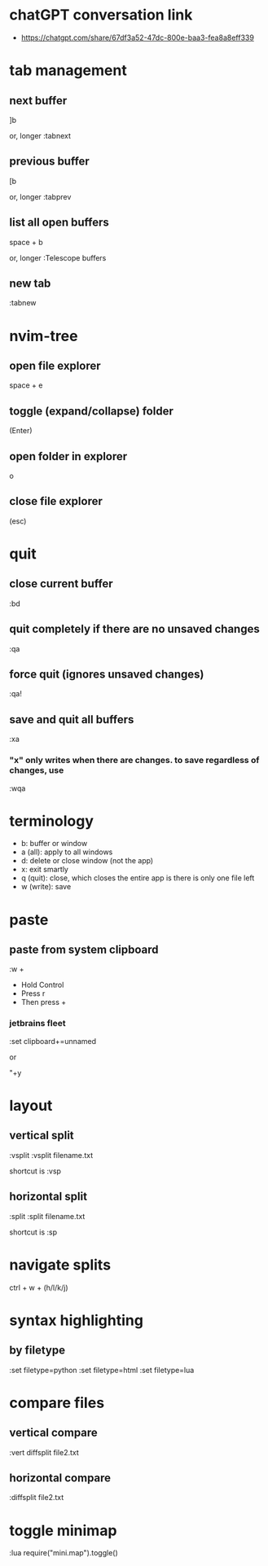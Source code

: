 # chatGPT conversation link 

- https://chatgpt.com/share/67df3a52-47dc-800e-baa3-fea8a8eff339

# tab management

## next buffer

]b 

or, longer
:tabnext

## previous buffer

[b

or, longer
:tabprev

## list all open buffers 

space + b

or, longer
:Telescope buffers

## new tab

:tabnew

# nvim-tree

## open file explorer 

space + e 

## toggle (expand/collapse) folder

(Enter)

## open folder in explorer

o

## close file explorer

(esc)

# quit

## close current buffer

:bd

## quit completely if there are no unsaved changes

:qa

## force quit (ignores unsaved changes)

:qa!

## save and quit all buffers

:xa

### "x" only writes when there are changes. to save regardless of changes, use

:wqa

# terminology

- b: buffer or window
- a (all): apply to all windows
- d: delete or close window (not the app)
- x: exit smartly
- q (quit): close, which closes the entire app is there is only one file left
- w (write): save

# paste

## paste from system clipboard

:w <C-r>+

- Hold Control
- Press r
- Then press +

### jetbrains fleet

:set clipboard+=unnamed

or

"+y

# layout

## vertical split

:vsplit
:vsplit filename.txt

shortcut is :vsp

## horizontal split

:split
:split filename.txt

shortcut is :sp

# navigate splits

ctrl + w + (h/l/k/j)

# syntax highlighting

## by filetype

:set filetype=python
:set filetype=html
:set filetype=lua

# compare files

## vertical compare

:vert diffsplit file2.txt

## horizontal compare

:diffsplit file2.txt

# toggle minimap

:lua require("mini.map").toggle()

